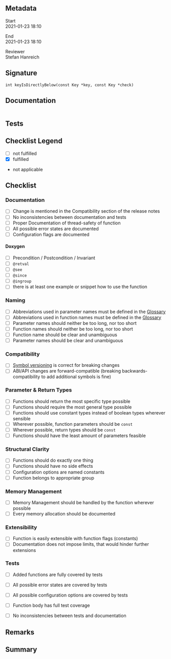 ## Metadata
Start  
2021-01-23 18:10

End  
2021-01-23 18:10

Reviewer  
Stefan Hanreich


## Signature
`int keyIsDirectlyBelow(const Key *key, const Key *check)`



## Documentation
```
```

## Tests


## Checklist Legend

- [ ] not fulfilled
- [x] fulfilled
- not applicable


## Checklist

### Documentation

- [ ] Change is mentioned in the Compatibility section of the release notes
- [ ] No inconsistencies between documentation and tests
- [ ] Proper Documentation of thread-safety of function
- [ ] All possible error states are documented
- [ ] Configuration flags are documented

#### Doxygen

- [ ] Precondition / Postcondition / Invariant
- [ ] `@retval`
- [ ] `@see`
- [ ] `@since`
- [ ] `@ingroup`
- [ ] there is at least one example or snippet how to use the function

### Naming

- [ ] Abbreviations used in parameter names must be defined in the
      [Glossary](/doc/help/elektra-glossary.md)
- [ ] Abbreviations used in function names must be defined in the
      [Glossary](/doc/help/elektra-glossary.md)
- [ ] Parameter names should neither be too long, nor too short
- [ ] Function names should neither be too long, nor too short
- [ ] Function name should be clear and unambiguous
- [ ] Parameter names should be clear and unambiguous

### Compatibility

- [ ] [Symbol versioning](/doc/dev/symbol-versioning.md)
      is correct for breaking changes
- [ ] ABI/API changes are forward-compatible (breaking backwards-compatibility
      to add additional symbols is fine)

### Parameter & Return Types

- [ ] Functions should return the most specific type possible
- [ ] Functions should require the most general type possible
- [ ] Functions should use constant types instead of boolean types
      wherever sensible
- [ ] Wherever possible, function parameters should be `const`
- [ ] Wherever possible, return types should be `const`
- [ ] Functions should have the least amount of parameters feasible

### Structural Clarity

- [ ] Functions should do exactly one thing
- [ ] Functions should have no side effects
- [ ] Configuration options are named constants
- [ ] Function belongs to appropriate group

### Memory Management

- [ ] Memory Management should be handled by the function wherever possible
- [ ] Every memory allocation should be documented

### Extensibility

- [ ] Function is easily extensible with function flags (constants)
- [ ] Documentation does not impose limits, that would hinder further extensions

### Tests

- [ ] Added functions are fully covered by tests
- [ ] All possible error states are covered by tests
- [ ] All possible configuration options are covered by tests
- [ ] Function body has full test coverage
- [ ] No inconsistencies between tests and documentation


## Remarks


## Summary
